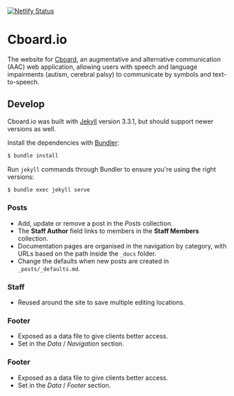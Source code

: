 [![Netlify Status](https://api.netlify.com/api/v1/badges/74ef9bcc-2651-4243-b7bd-e00e118646c9/deploy-status)](https://app.netlify.com/sites/cboard-io/deploys)

# Cboard.io

The website for [Cboard](https://github.com/cboard-org/cboard), an augmentative and alternative communication (AAC) web application, allowing users with speech and language impairments (autism, cerebral palsy) to communicate by symbols and text-to-speech.

## Develop

Cboard.io was built with [Jekyll](http://jekyllrb.com/) version 3.3.1, but should support newer versions as well.

Install the dependencies with [Bundler](http://bundler.io/):

~~~bash
$ bundle install
~~~

Run `jekyll` commands through Bundler to ensure you're using the right versions:

~~~bash
$ bundle exec jekyll serve
~~~

### Posts

* Add, update or remove a post in the *Posts* collection.
* The **Staff Author** field links to members in the **Staff Members** collection.
* Documentation pages are organised in the navigation by category, with URLs based on the path inside the `_docs` folder.
* Change the defaults when new posts are created in `_posts/_defaults.md`.

### Staff

* Reused around the site to save multiple editing locations.

### Footer

* Exposed as a data file to give clients better access.
* Set in the *Data* / *Navigation* section.

### Footer

* Exposed as a data file to give clients better access.
* Set in the *Data* / *Footer* section.
